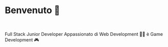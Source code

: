 <h1> Benvenuto 👋 </h1><br>

<p> Full Stack Junior Developer Appassionato di Web Development 👨‍💻 è Game Development 🎮 </p> <br>


